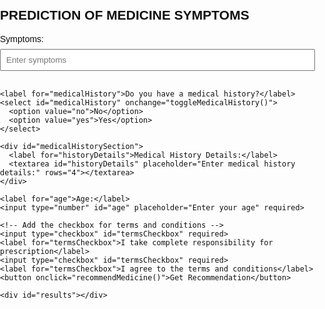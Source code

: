 
<!DOCTYPE html>
<html lang="en">
<head>
  <meta charset="UTF-8">
  <meta name="viewport" content="width=device-width, initial-scale=1.0">
  <title>PREDICTION OF MEDICINE BY SYMPTOMS</title>
  <style>
    body {
      font-family: Arial, sans-serif;
      display: flex;
      justify-content: center;
      align-items: center;
      height: 110vh;   
      background: url('http://www.philipgordts.com/wp-content/uploads/2018/03/medical-website-background-images-7.jpg') no-repeat center center fixed;
      background-size: cover;
      color: #111010;
      margin: 0;
      padding: 0;
    }

    #container {
      background-color: rgba(255, 255, 255, 0.8);
      padding: 20px;
      border-radius: 8px;
      box-shadow: 0 0 10px rgba(0, 0, 0, 0.1);
      width: 400px;
      text-align: center;
    }

    label {
      display: block;
      margin-bottom: 8px;
      color: #0e0c0c;
    }

    input, select, textarea {
      width: 100%;
      padding: 8px;
      margin-bottom: 16px;
      box-sizing: border-box;
    }

    button {
      background-color: #4caf50;
      color: #fff;
      padding: 10px;
      border: none;
      border-radius: 4px;
      cursor: pointer;
    }

    #medicalHistorySection {
      display: none;
    }

    #results {
      margin-top: 20px;   
    }
    /* Add some space between the checkbox and the button */
    #termsCheckbox {
      margin-top: 10px;
    }
  </style>
</head>
<body>
  <div id="container">
    <h2>PREDICTION OF MEDICINE SYMPTOMS</h2>
    <label for="symptoms">Symptoms:</label>
    <input type="text" id="symptoms" placeholder="Enter symptoms" required>

    <label for="medicalHistory">Do you have a medical history?</label>
    <select id="medicalHistory" onchange="toggleMedicalHistory()">
      <option value="no">No</option>
      <option value="yes">Yes</option>
    </select>

    <div id="medicalHistorySection">
      <label for="historyDetails">Medical History Details:</label>
      <textarea id="historyDetails" placeholder="Enter medical history details:" rows="4"></textarea>
    </div>

    <label for="age">Age:</label>
    <input type="number" id="age" placeholder="Enter your age" required>

    <!-- Add the checkbox for terms and conditions -->
    <input type="checkbox" id="termsCheckbox" required>
    <label for="termsCheckbox">I take complete responsibility for prescription</label>
    <input type="checkbox" id="termsCheckbox" required>
    <label for="termsCheckbox">I agree to the terms and conditions</label>
    <button onclick="recommendMedicine()">Get Recommendation</button>

    <div id="results"></div>
  </div>

  <script>
    function toggleMedicalHistory() {
      const medicalHistorySection = document.getElementById("medicalHistorySection");
      const medicalHistoryValue = document.getElementById("medicalHistory").value;

      medicalHistorySection.style.display = medicalHistoryValue === "yes" ? "block" : "none";
    }

    function recommendMedicine() {
      // Check if the checkbox for terms and conditions is checked
      const termsCheckbox = document.getElementById("termsCheckbox");
      if (!termsCheckbox.checked) {
        alert("Please agree to the terms and conditions before getting a recommendation.");
        return;
      }

      const symptoms = document.getElementById("symptoms").value;
      const medicalHistory = document.getElementById("medicalHistory").value;
      const historyDetails = document.getElementById("historyDetails").value;
      const age = document.getElementById("age").value;

      // You would typically make an API call to a back-end server to retrieve medicine recommendations
      // For this example, let's simulate results
      const medicinea = "medicineA";
      const compositiona = "compositionA";
      const medicineb = "medicineB";
      const compositionb = "compositionB";
      const dosage = determineDosage(age);
      const ageGroup = determineAgeGroup(age);

      // Display results
      const resultsDiv = document.getElementById("results");
      resultsDiv.innerHTML = <p><strong>Recommended Medicine 1:</strong> ${medicinea}</p>;
      resultsDiv.innerHTML += <p><strong>Composition 1:</strong> ${compositiona}</p>;
      resultsDiv.innerHTML += <p><strong>Recommended Medicine 2:</strong> ${medicineb}</p>;
      resultsDiv.innerHTML += <p><strong>Composition 2:</strong> ${compositionb}</p>;
      resultsDiv.innerHTML += <p><strong>Dosage:</strong> ${dosage}</p>;
      resultsDiv.innerHTML += <p><strong>Age Group:</strong> ${ageGroup}</p>;
    }

    function determineDosage(age) {
      if (age < 12) {
        return "take half after food";
      } else if (age >= 12 && age < 18) {
        return "take two 1-morning & 2-afternoon after food";
      } else {
        return "take three 1-morning & 2-afternoon & 3-evening after food";
      }
    }

    function determineAgeGroup(age) {
      if (age < 12) {
        return "Child";
      } else if (age >= 12 && age < 18) {
        return "Teenager";
      } else {
        return "Adult";
      }
    }
  </script>
</body>
</html>
